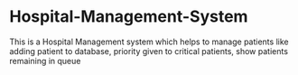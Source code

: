 # Hospital-Management-System
This is a Hospital Management system which helps to manage patients like adding patient to database, priority given to critical patients, show patients remaining in queue
